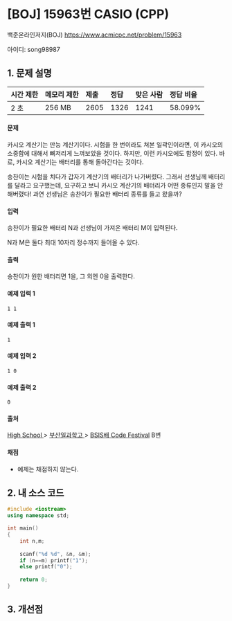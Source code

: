 # [BOJ] 15963번 CASIO (CPP)

백준온라인저지(BOJ) https://www.acmicpc.net/problem/15963

아이디: song98987



## 1. 문제 설명

| 시간 제한 | 메모리 제한 | 제출 | 정답 | 맞은 사람 | 정답 비율 |
| :-------- | :---------- | :--- | :--- | :-------- | :-------- |
| 2 초      | 256 MB      | 2605 | 1326 | 1241      | 58.099%   |

#### 문제

카시오 계산기는 만능 계산기이다. 시험을 한 번이라도 쳐본 일곽인이라면, 이 카시오의 소중함에 대해서 뼈저리게 느껴보았을 것이다. 하지만, 이런 카시오에도 함정이 있다. 바로, 카시오 계산기는 배터리를 통해 돌아간다는 것이다.

송찬이는 시험을 치다가 갑자기 계산기의 배터리가 나가버렸다. 그래서 선생님께 배터리를 달라고 요구했는데, 요구하고 보니 카시오 계산기의 배터리가 어떤 종류인지 말을 안 해버렸다! 과연 선생님은 송찬이가 필요한 배터리 종류를 들고 왔을까?

#### 입력

송찬이가 필요한 배터리 N과 선생님이 가져온 배터리 M이 입력된다.

N과 M은 둘다 최대 10자리 정수까지 들어올 수 있다.

#### 출력

송찬이가 원한 배터리면 1을, 그 외엔 0을 출력한다.



#### 예제 입력 1

```
1 1
```

#### 예제 출력 1

```
1
```

#### 예제 입력 2

```
1 0
```

#### 예제 출력 2

```
0
```



#### 출처

[High School ](https://www.acmicpc.net/category/97)> [부산일과학고 ](https://www.acmicpc.net/category/429)> [BSIS배 Code Festival](https://www.acmicpc.net/category/detail/1899) B번

#### 채점

- 예제는 채점하지 않는다.



## 2. 내 소스 코드

```C++
#include <iostream>
using namespace std;

int main()
{
    int n,m;
    
    scanf("%d %d", &n, &m);
    if (n==m) printf("1");
    else printf("0");
    
    return 0;
}

```



## 3. 개선점

